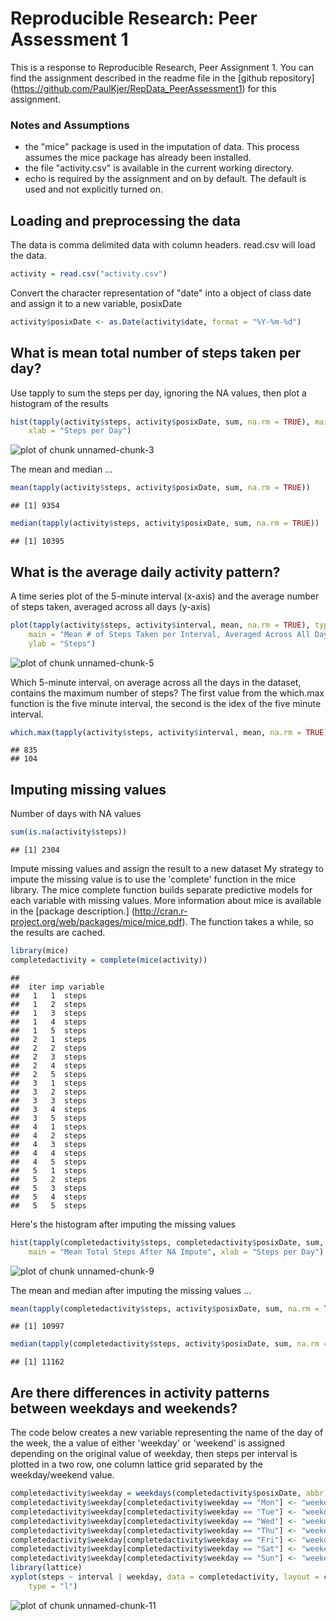 # Reproducible Research: Peer Assessment 1

This is a response to Reproducible Research, Peer Assignment 1.  You can find the assignment 
described in the readme file in the [github repository] (https://github.com/PaulKjer/RepData_PeerAssessment1) for this assignment.

###  Notes and Assumptions
- the "mice" package is used in the imputation of data.  This process assumes the mice package has already been installed. 
- the file "activity.csv" is available in the current working directory.
- echo is required by the assignment and on by default.  The default is used and not explicitly turned on.

## Loading and preprocessing the data
The data is comma delimited data with column headers.  read.csv will load the data.

```r
activity = read.csv("activity.csv")
```


Convert the character representation of "date" into a object of class date and assign it to a new variable, posixDate

```r
activity$posixDate <- as.Date(activity$date, format = "%Y-%m-%d")
```


## What is mean total number of steps taken per day?
Use tapply to sum the steps per day, ignoring the NA values, then plot a histogram of the results

```r
hist(tapply(activity$steps, activity$posixDate, sum, na.rm = TRUE), main = "Mean Total Steps", 
    xlab = "Steps per Day")
```

![plot of chunk unnamed-chunk-3](figure/unnamed-chunk-3.png) 


The mean and median ...

```r
mean(tapply(activity$steps, activity$posixDate, sum, na.rm = TRUE))
```

```
## [1] 9354
```

```r
median(tapply(activity$steps, activity$posixDate, sum, na.rm = TRUE))
```

```
## [1] 10395
```



## What is the average daily activity pattern?

A time series plot of the 5-minute interval (x-axis) and the average number of steps taken, averaged across all days (y-axis)

```r
plot(tapply(activity$steps, activity$interval, mean, na.rm = TRUE), type = "l", 
    main = "Mean # of Steps Taken per Interval, Averaged Across All Days", xlab = "Interval", 
    ylab = "Steps")
```

![plot of chunk unnamed-chunk-5](figure/unnamed-chunk-5.png) 


Which 5-minute interval, on average across all the days in the dataset, contains the maximum number of steps?  The first value from the which.max function is the five minute interval, the second is the idex of the five minute interval. 


```r
which.max(tapply(activity$steps, activity$interval, mean, na.rm = TRUE))
```

```
## 835 
## 104
```


## Imputing missing values

Number of days with NA values

```r
sum(is.na(activity$steps))
```

```
## [1] 2304
```


Impute missing values and assign the result to a new dataset
My strategy to impute the missing value is to use the 'complete' function in the mice library. The mice complete function builds separate predictive models for each variable with missing values.  More information  about mice is available in the [package description.] (http://cran.r-project.org/web/packages/mice/mice.pdf).  The function takes a while, so the results are cached. 


```r
library(mice)
completedactivity = complete(mice(activity))
```

```
## 
##  iter imp variable
##   1   1  steps
##   1   2  steps
##   1   3  steps
##   1   4  steps
##   1   5  steps
##   2   1  steps
##   2   2  steps
##   2   3  steps
##   2   4  steps
##   2   5  steps
##   3   1  steps
##   3   2  steps
##   3   3  steps
##   3   4  steps
##   3   5  steps
##   4   1  steps
##   4   2  steps
##   4   3  steps
##   4   4  steps
##   4   5  steps
##   5   1  steps
##   5   2  steps
##   5   3  steps
##   5   4  steps
##   5   5  steps
```


Here's the histogram after imputing the missing values

```r
hist(tapply(completedactivity$steps, completedactivity$posixDate, sum, na.rm = TRUE), 
    main = "Mean Total Steps After NA Impute", xlab = "Steps per Day")
```

![plot of chunk unnamed-chunk-9](figure/unnamed-chunk-9.png) 


The mean and median after imputing the missing values ... 

```r
mean(tapply(completedactivity$steps, activity$posixDate, sum, na.rm = TRUE))
```

```
## [1] 10997
```

```r
median(tapply(completedactivity$steps, activity$posixDate, sum, na.rm = TRUE))
```

```
## [1] 11162
```



## Are there differences in activity patterns between weekdays and weekends?

The code below creates a new variable representing the name of the day of the week, the a value of either 'weekday' or 'weekend' is assigned depending on the original value of weekday, then steps per interval is plotted in a two row, one column lattice grid separated by the weekday/weekend value.

```r
completedactivity$weekday = weekdays(completedactivity$posixDate, abbr = TRUE)
completedactivity$weekday[completedactivity$weekday == "Mon"] <- "weekday"
completedactivity$weekday[completedactivity$weekday == "Tue"] <- "weekday"
completedactivity$weekday[completedactivity$weekday == "Wed"] <- "weekday"
completedactivity$weekday[completedactivity$weekday == "Thu"] <- "weekday"
completedactivity$weekday[completedactivity$weekday == "Fri"] <- "weekday"
completedactivity$weekday[completedactivity$weekday == "Sat"] <- "weekend"
completedactivity$weekday[completedactivity$weekday == "Sun"] <- "weekend"
library(lattice)
xyplot(steps ~ interval | weekday, data = completedactivity, layout = c(1, 2), 
    type = "l")
```

![plot of chunk unnamed-chunk-11](figure/unnamed-chunk-11.png) 



